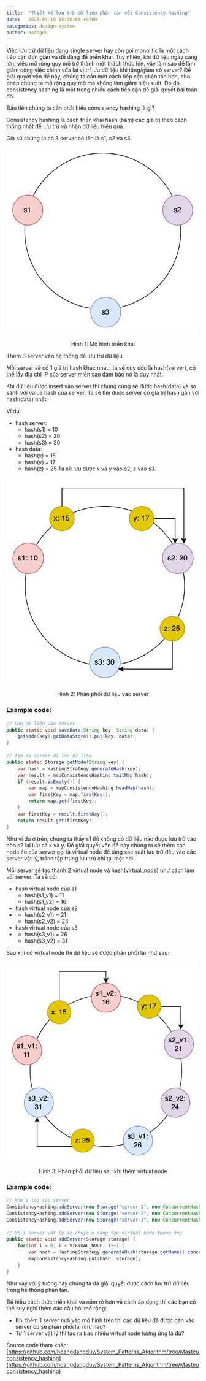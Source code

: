 ```yaml
---
title:  "Thiết kế lưu trữ dữ liệu phân tán với Consistency Hashing"
date:   2025-04-19 15:40:00 +0700
categories: design-system
author: hoangdd
---
```


Việc lưu trữ dữ liệu dạng single server hay còn gọi monolitic là một cách tiếp cận đơn giản và dễ dàng để triển khai. Tuy nhiên, khi dữ liệu ngày càng lớn, việc mở rộng quy mô trở thành một thách thức lớn, vậy làm sao để làm giảm công việc chỉnh sửa lại vị trí lưu dữ liệu khi tăng/giảm số server? Để giải quyết vấn đề này, chúng ta cần một cách tiếp cận phân tán hơn, cho phép chúng ta mở rộng quy mô mà không làm giảm hiệu suất. Do đó, consistency hashing là một trong nhiều cách tiếp cận để giải quyết bài toán đó.

Đầu tiên chúng ta cần phải hiểu consistency hashing là gì?

Consistency hashing là cách triển khai hash (băm) các giá trị theo cách thống nhất để lưu trữ và nhận dữ liệu hiệu quả.  

Giả sử chúng ta có 3 server có tên là s1, s2 và s3.

<div style="text-align: center;">
  <img src="/assets/images/consistency-hashing/consitency-hashing-1.png" alt="consitency-hashing-1" class="img-fluid">
  <p class="text-muted">Hình 1: Mô hình triển khai</p>
</div>

Thêm 3 server vào hệ thống để lưu trữ dữ liệu

Mỗi server sẽ có 1 giá trị hash khác nhau, ta sẽ quy ước là hash(server), có thể lấy địa chỉ IP của server miễn sao đảm bảo nó là duy nhất.

Khi dữ liệu được insert vào server thì chúng cũng sẽ được hash(data) và so sánh với value hash của server. Ta sẽ tìm được server có giá trị hash gần với hash(data) nhất.

Ví dụ:
- hash server:
    + hash(s1) = 10
    + hash(s2) = 20
    + hash(s3) = 30
- hash data:
  - hash(x) = 15
  - hash(y) = 17
  - hash(z) = 25
Ta sẽ lưu được x và y vào s2, z vào s3.

<div style="text-align: center;">
  <img src="/assets/images/consistency-hashing/consitency-hashing-2.png" alt="consitency-hashing-2" class="img-fluid">
  <p class="text-muted">Hình 2: Phân phối dữ liệu vào server</p>
</div>

### Example code:
```java
// Lưu dữ liệu vào server
public static void saveData(String key, String data) {
    getNode(key).getDataStore().put(key, data);
}

// Tìm ra server đã lưu dữ liệu
public static Storage getNode(String key) {
    var hash = HashingStrategy.generateHash(key);
    var result = mapConsistencyHashing.tailMap(hash);
    if (result.isEmpty()) {
        var map = mapConsistencyHashing.headMap(hash);
        var firstKey = map.firstKey();
        return map.get(firstKey);
    }
    var firstKey = result.firstKey();
    return result.get(firstKey);
}
```

Như ví dụ ở trên, chúng ta thấy s1 thì không có dữ liệu nào được lưu trữ vào còn s2 lại lưu cả x và y. Để giải quyết vấn đề này chúng ta sẽ thêm các node ảo của server gọi là virtual node để tăng xác suất lưu trữ đều vào các server vật lý, tránh tập trung lưu trữ chỉ tại một nơi.

Mỗi server sẽ tạo thành 2 virtual node và hash(virtual_node) như cách làm với server.
Ta sẽ có:
- hash virtual node của s1
    + hash(s1_v1) = 11
    + hash(s1_v2) = 16
- hash virtual node của s2
-   + hash(s2_v1) = 21
    + hash(s2_v2) = 24
- hash virtual node của s3
-   + hash(s3_v1) = 26
    + hash(s3_v2) = 31

Sau khi có virtual node thì dữ liệu sẽ được phân phối lại như sau:

<div style="text-align: center;">
  <img src="/assets/images/consistency-hashing/consitency-hashing-3.png" alt="consitency-hashing-3" class="img-fluid">
  <p class="text-muted">Hình 3: Phân phối dữ liệu sau khi thêm virtual node</p>
</div>

### Example code:
```java
// Khởi tạo các server
ConsistencyHashing.addServer(new Storage("server-1", new ConcurrentHashMap<>()));
ConsistencyHashing.addServer(new Storage("server-2", new ConcurrentHashMap<>()));
ConsistencyHashing.addServer(new Storage("server-3", new ConcurrentHashMap<>()));

// Mỗi server vật lý sẽ chuyển sang tạo virtual node tương ứng
public static void addServer(Storage storage) {
    for(int i = 0; i < VIRTUAL_NODE; i++) {
        var hash = HashingStrategy.generateHash(storage.getName().concat("-").concat(String.valueOf(i)));
        mapConsistencyHashing.put(hash, storage);
    }
}
```

Như vậy với ý tưởng này chúng ta đã giải quyết được cách lưu trữ dữ liệu trong hệ thống phân tán.

Để hiểu cách thức triển khai và nắm rõ hơn về cách áp dụng thì các bạn có thể suy nghĩ thêm các câu hỏi mở rộng:
- Khi thêm 1 server mới vào mô hình trên thì các dữ liệu đã được gán vào server cũ sẽ phân phối lại như nào?
- Từ 1 server vật lý thì tạo ra bao nhiêu virtual node tương ứng là đủ?

Source code tham khảo: [https://github.com/hoangdangduy/System_Patterns_Algorithm/tree/Master/consistency_hashing](https://github.com/hoangdangduy/System_Patterns_Algorithm/tree/Master/consistency_hashing)